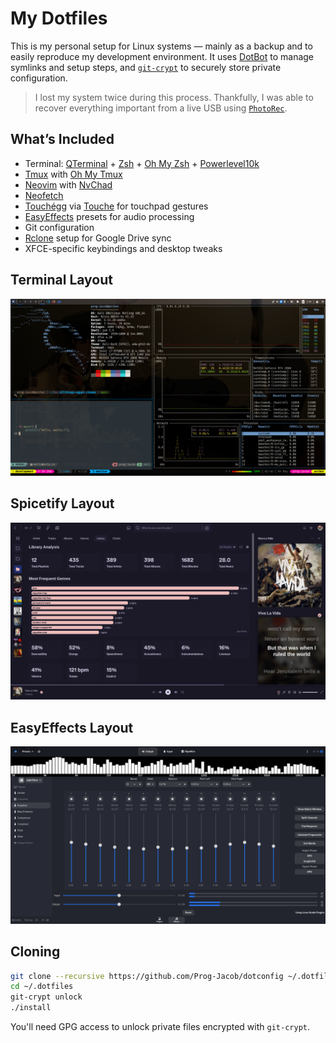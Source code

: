# My Dotfiles

This is my personal setup for Linux systems — mainly as a backup and to easily reproduce my development environment. It uses [DotBot](https://github.com/anishathalye/dotbot) to manage symlinks and setup steps, and [`git-crypt`](https://github.com/AGWA/git-crypt) to securely store private configuration.

> I lost my system twice during this process. Thankfully, I was able to recover everything important from a live USB using [`PhotoRec`](https://www.cgsecurity.org/wiki/PhotoRec).

## What’s Included

- Terminal: [QTerminal](https://github.com/lxqt/qterminal) + [Zsh](https://www.zsh.org/) + [Oh My Zsh](https://ohmyz.sh/) + [Powerlevel10k](https://github.com/romkatv/powerlevel10k)
- [Tmux](https://github.com/tmux/tmux) with [Oh My Tmux](https://github.com/gpakosz/.tmux)
- [Neovim](https://neovim.io/) with [NvChad](https://nvchad.com/)
- [Neofetch](https://github.com/dylanaraps/neofetch)
- [Touchégg](https://github.com/JoseExposito/touchegg) via [Touche](https://github.com/JoseExposito/touche) for touchpad gestures
- [EasyEffects](https://github.com/wwmm/easyeffects) presets for audio processing
- Git configuration
- [Rclone](https://rclone.org/) setup for Google Drive sync
- XFCE-specific keybindings and desktop tweaks

## Terminal Layout

![Terminal Setup](./assets/development-setup.png)

## Spicetify Layout

![Spotify Setup](./assets/spotify-setup.png)

## EasyEffects Layout

![Audio Setup](./assets/easyeffects-setup.png)

## Cloning

```bash
git clone --recursive https://github.com/Prog-Jacob/dotconfig ~/.dotfiles
cd ~/.dotfiles
git-crypt unlock
./install
```

You'll need GPG access to unlock private files encrypted with `git-crypt`.
